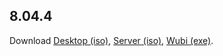 ## 8.04.4
Download [Desktop (iso)](http://web.archive.org/web/20111110045410/http://gb.releases.ubuntu.com/8.04/ubuntu-8.04.4-desktop-amd64.iso), [Server (iso)](http://web.archive.org/web/20111110045410/http://gb.releases.ubuntu.com/8.04/ubuntu-8.04.4-server-amd64.iso), [Wubi (exe)](http://web.archive.org/web/20111110045410/http://gb.releases.ubuntu.com/8.04/wubi.exe).